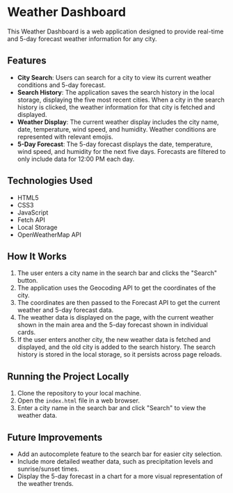 # Weather Dashboard

This Weather Dashboard is a web application designed to provide real-time and 5-day forecast weather information for any city. 

## Features

- **City Search**: Users can search for a city to view its current weather conditions and 5-day forecast. 
- **Search History**: The application saves the search history in the local storage, displaying the five most recent cities. When a city in the search history is clicked, the weather information for that city is fetched and displayed.
- **Weather Display**: The current weather display includes the city name, date, temperature, wind speed, and humidity. Weather conditions are represented with relevant emojis.
- **5-Day Forecast**: The 5-day forecast displays the date, temperature, wind speed, and humidity for the next five days. Forecasts are filtered to only include data for 12:00 PM each day.

## Technologies Used

- HTML5
- CSS3
- JavaScript 
- Fetch API
- Local Storage
- OpenWeatherMap API

## How It Works

1. The user enters a city name in the search bar and clicks the "Search" button.
2. The application uses the Geocoding API to get the coordinates of the city.
3. The coordinates are then passed to the Forecast API to get the current weather and 5-day forecast data.
4. The weather data is displayed on the page, with the current weather shown in the main area and the 5-day forecast shown in individual cards.
5. If the user enters another city, the new weather data is fetched and displayed, and the old city is added to the search history. The search history is stored in the local storage, so it persists across page reloads.

## Running the Project Locally

1. Clone the repository to your local machine.
2. Open the `index.html` file in a web browser.
3. Enter a city name in the search bar and click "Search" to view the weather data.

## Future Improvements

- Add an autocomplete feature to the search bar for easier city selection.
- Include more detailed weather data, such as precipitation levels and sunrise/sunset times.
- Display the 5-day forecast in a chart for a more visual representation of the weather trends.


